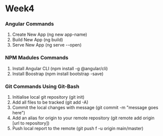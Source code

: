 # Week4

### Angular Commands
1. Create New App (ng new app-name)
2. Build New App (ng build)
3. Serve New App (ng serve --open)

### NPM Madules Commands
1. Install Angular CLI (npm install -g @angular/cli)
2. Install Boostrap (npm install bootstrap -save)

### Git Commands Using Git-Bash
1. Initialise local git repository (git init)
2. Add all files to be tracked (git add -A)
3. Commit the local changes with message (git commit -m "message goes here")
4. Add an alias for origin to your remote repository (git remote add origin [url to repository])
5. Push local report to the remote (git push f -u origin main/master)
